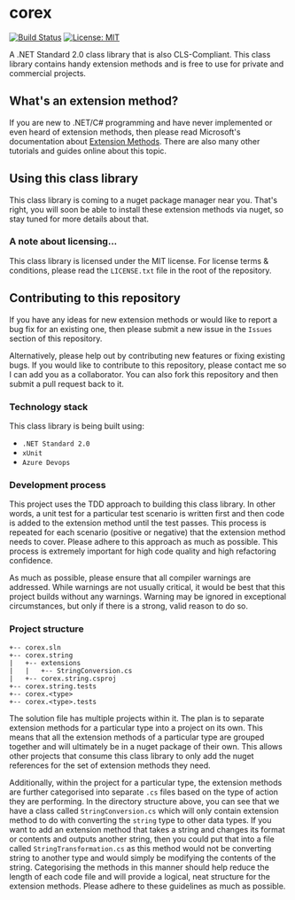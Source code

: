 # corex

[![Build Status](https://dev.azure.com/sid1983/sid1983/_apis/build/status/sidm1983.corex?branchName=master)](https://dev.azure.com/sid1983/sid1983/_build/latest?definitionId=1&branchName=master)
[![License: MIT](https://img.shields.io/badge/License-MIT-yellow.svg)](https://opensource.org/licenses/MIT)

A .NET Standard 2.0 class library that is also CLS-Compliant. This class library contains handy extension methods and is free to use for private and commercial projects.

## What's an extension method?

If you are new to .NET/C# programming and have never implemented or even heard of extension methods, then please read Microsoft's documentation about [Extension Methods](https://docs.microsoft.com/en-us/dotnet/csharp/programming-guide/classes-and-structs/extension-methods#binding-extension-methods-at-compile-time). There are also many other tutorials and guides online about this topic.

## Using this class library

This class library is coming to a nuget package manager near you. That's right, you will soon be able to install these extension methods via nuget, so stay tuned for more details about that.

### A note about licensing...

This class library is licensed under the MIT license. For license terms & conditions, please read the `LICENSE.txt` file in the root of the repository.

## Contributing to this repository

If you have any ideas for new extension methods or would like to report a bug fix for an existing one, then please submit a new issue in the `Issues` section of this repository.

Alternatively, please help out by contributing new features or fixing existing bugs. If you would like to contribute to this repository, please contact me so I can add you as a collaborator. You can also fork this repository and then submit a pull request back to it.

### Technology stack

This class library is being built using:
* `.NET Standard 2.0`
* `xUnit`
* `Azure Devops`

### Development process

This project uses the TDD approach to building this class library. In other words, a unit test for a particular test scenario is written first and then code is added to the extension method until the test passes. This process is repeated for each scenario (positive or negative) that the extension method needs to cover. Please adhere to this approach as much as possible. This process is extremely important for high code quality and high refactoring confidence.

As much as possible, please ensure that all compiler warnings are addressed. While warnings are not usually critical, it would be best that this project builds without any warnings. Warning may be ignored in exceptional circumstances, but only if there is a strong, valid reason to do so.

### Project structure
```
+-- corex.sln
+-- corex.string
|   +-- extensions
|   |   +-- StringConversion.cs
|   +-- corex.string.csproj
+-- corex.string.tests
+-- corex.<type>
+-- corex.<type>.tests
```
The solution file has multiple projects within it. The plan is to separate extension methods for a particular type into a project on its own. This means that all the extension methods of a particular type are grouped together and will ultimately be in a nuget package of their own. This allows other projects that consume this class library to only add the nuget references for the set of extension methods they need.

Additionally, within the project for a particular type, the extension methods are further categorised into separate `.cs` files based on the type of action they are performing. In the directory structure above, you can see that we have a class called `StringConversion.cs` which will only contain extension method to do with converting the `string` type to other data types. If you want to add an extension method that takes a string and changes its format or contents and outputs another string, then you could put that into a file called `StringTransformation.cs` as this method would not be converting string to another type and would simply be modifying the contents of the string. Categorising the methods in this manner should help reduce the length of each code file and will provide a logical, neat structure for the extension methods. Please adhere to these guidelines as much as possible.